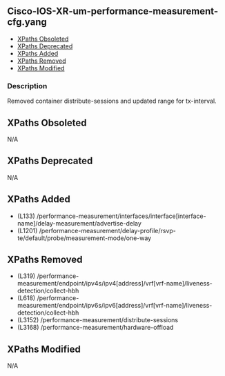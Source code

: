 ## Cisco-IOS-XR-um-performance-measurement-cfg.yang

- [XPaths Obsoleted](#xpaths-obsoleted)
- [XPaths Deprecated](#xpaths-deprecated)
- [XPaths Added](#xpaths-added)
- [XPaths Removed](#xpaths-removed)
- [XPaths Modified](#xpaths-modified)

### Description

Removed container distribute-sessions and updated range for tx-interval.

## XPaths Obsoleted

N/A

## XPaths Deprecated

N/A

## XPaths Added

- (L133)	/performance-measurement/interfaces/interface[interface-name]/delay-measurement/advertise-delay
- (L1201)	/performance-measurement/delay-profile/rsvp-te/default/probe/measurement-mode/one-way

## XPaths Removed

- (L319)	/performance-measurement/endpoint/ipv4s/ipv4[address]/vrf[vrf-name]/liveness-detection/collect-hbh
- (L618)	/performance-measurement/endpoint/ipv6s/ipv6[address]/vrf[vrf-name]/liveness-detection/collect-hbh
- (L3152)	/performance-measurement/distribute-sessions
- (L3168)	/performance-measurement/hardware-offload

## XPaths Modified

N/A

